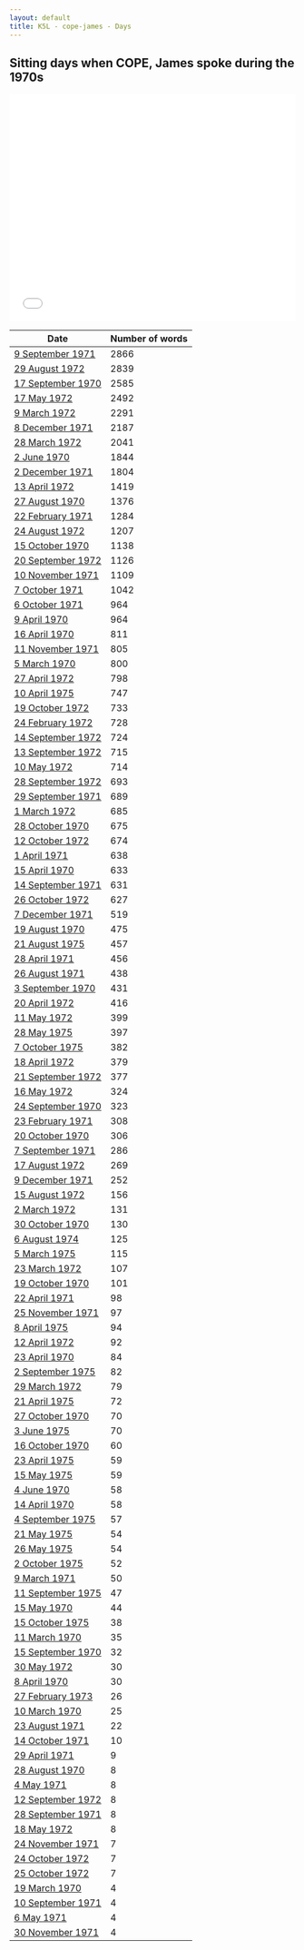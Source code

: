 ```yaml
---
layout: default
title: K5L - cope-james - Days
---
```

## Sitting days when COPE, James spoke during the 1970s

<iframe width="100%" height="400" frameborder="0" scrolling="no" src="//plot.ly/~wragge/1327.embed"></iframe>

| Date | Number of words |
|--------------|----------------|
|[9 September 1971](https://historichansard.net/hofreps/1971/19710909_reps_27_hor73/)|2866|
|[29 August 1972](https://historichansard.net/hofreps/1972/19720829_reps_27_hor79/)|2839|
|[17 September 1970](https://historichansard.net/hofreps/1970/19700917_reps_27_hor69/)|2585|
|[17 May 1972](https://historichansard.net/hofreps/1972/19720517_reps_27_hor78/)|2492|
|[9 March 1972](https://historichansard.net/hofreps/1972/19720309_reps_27_hor76/)|2291|
|[8 December 1971](https://historichansard.net/hofreps/1971/19711208_reps_27_hor75/)|2187|
|[28 March 1972](https://historichansard.net/hofreps/1972/19720328_reps_27_hor77/)|2041|
|[2 June 1970](https://historichansard.net/hofreps/1970/19700602_reps_27_hor68/)|1844|
|[2 December 1971](https://historichansard.net/hofreps/1971/19711202_reps_27_hor75/)|1804|
|[13 April 1972](https://historichansard.net/hofreps/1972/19720413_reps_27_hor77/)|1419|
|[27 August 1970](https://historichansard.net/hofreps/1970/19700827_reps_27_hor69/)|1376|
|[22 February 1971](https://historichansard.net/hofreps/1971/19710222_reps_27_hor71/)|1284|
|[24 August 1972](https://historichansard.net/hofreps/1972/19720824_reps_27_hor79/)|1207|
|[15 October 1970](https://historichansard.net/hofreps/1970/19701015_reps_27_hor70/)|1138|
|[20 September 1972](https://historichansard.net/hofreps/1972/19720920_reps_27_hor80/)|1126|
|[10 November 1971](https://historichansard.net/hofreps/1971/19711110_reps_27_hor75/)|1109|
|[7 October 1971](https://historichansard.net/hofreps/1971/19711007_reps_27_hor74/)|1042|
|[6 October 1971](https://historichansard.net/hofreps/1971/19711006_reps_27_hor74/)|964|
|[9 April 1970](https://historichansard.net/hofreps/1970/19700409_reps_27_hor66/)|964|
|[16 April 1970](https://historichansard.net/hofreps/1970/19700416_reps_27_hor66/)|811|
|[11 November 1971](https://historichansard.net/hofreps/1971/19711111_reps_27_hor75/)|805|
|[5 March 1970](https://historichansard.net/hofreps/1970/19700305_reps_27_hor66/)|800|
|[27 April 1972](https://historichansard.net/hofreps/1972/19720427_reps_27_hor77/)|798|
|[10 April 1975](https://historichansard.net/hofreps/1975/19750410_reps_29_hor94/)|747|
|[19 October 1972](https://historichansard.net/hofreps/1972/19721019_reps_27_hor81/)|733|
|[24 February 1972](https://historichansard.net/hofreps/1972/19720224_reps_27_hor76/)|728|
|[14 September 1972](https://historichansard.net/hofreps/1972/19720914_reps_27_hor80/)|724|
|[13 September 1972](https://historichansard.net/hofreps/1972/19720913_reps_27_hor80/)|715|
|[10 May 1972](https://historichansard.net/hofreps/1972/19720510_reps_27_hor78/)|714|
|[28 September 1972](https://historichansard.net/hofreps/1972/19720928_reps_27_hor80/)|693|
|[29 September 1971](https://historichansard.net/hofreps/1971/19710929_reps_27_hor74/)|689|
|[1 March 1972](https://historichansard.net/hofreps/1972/19720301_reps_27_hor76/)|685|
|[28 October 1970](https://historichansard.net/hofreps/1970/19701028_reps_27_hor70/)|675|
|[12 October 1972](https://historichansard.net/hofreps/1972/19721012_reps_27_hor81/)|674|
|[1 April 1971](https://historichansard.net/hofreps/1971/19710401_reps_27_hor71/)|638|
|[15 April 1970](https://historichansard.net/hofreps/1970/19700415_reps_27_hor66/)|633|
|[14 September 1971](https://historichansard.net/hofreps/1971/19710914_reps_27_hor73/)|631|
|[26 October 1972](https://historichansard.net/hofreps/1972/19721026_reps_27_hor81/)|627|
|[7 December 1971](https://historichansard.net/hofreps/1971/19711207_reps_27_hor75/)|519|
|[19 August 1970](https://historichansard.net/hofreps/1970/19700819_reps_27_hor69/)|475|
|[21 August 1975](https://historichansard.net/hofreps/1975/19750821_reps_29_hor96/)|457|
|[28 April 1971](https://historichansard.net/hofreps/1971/19710428_reps_27_hor72/)|456|
|[26 August 1971](https://historichansard.net/hofreps/1971/19710826_reps_27_hor73/)|438|
|[3 September 1970](https://historichansard.net/hofreps/1970/19700903_reps_27_hor69/)|431|
|[20 April 1972](https://historichansard.net/hofreps/1972/19720420_reps_27_hor77/)|416|
|[11 May 1972](https://historichansard.net/hofreps/1972/19720511_reps_27_hor78/)|399|
|[28 May 1975](https://historichansard.net/hofreps/1975/19750528_reps_29_hor95/)|397|
|[7 October 1975](https://historichansard.net/hofreps/1975/19751007_reps_29_hor97/)|382|
|[18 April 1972](https://historichansard.net/hofreps/1972/19720418_reps_27_hor77/)|379|
|[21 September 1972](https://historichansard.net/hofreps/1972/19720921_reps_27_hor80/)|377|
|[16 May 1972](https://historichansard.net/hofreps/1972/19720516_reps_27_hor78/)|324|
|[24 September 1970](https://historichansard.net/hofreps/1970/19700924_reps_27_hor69/)|323|
|[23 February 1971](https://historichansard.net/hofreps/1971/19710223_reps_27_hor71/)|308|
|[20 October 1970](https://historichansard.net/hofreps/1970/19701020_reps_27_hor70/)|306|
|[7 September 1971](https://historichansard.net/hofreps/1971/19710907_reps_27_hor73/)|286|
|[17 August 1972](https://historichansard.net/hofreps/1972/19720817_reps_27_hor79/)|269|
|[9 December 1971](https://historichansard.net/hofreps/1971/19711209_reps_27_hor75/)|252|
|[15 August 1972](https://historichansard.net/hofreps/1972/19720815_reps_27_hor79/)|156|
|[2 March 1972](https://historichansard.net/hofreps/1972/19720302_reps_27_hor76/)|131|
|[30 October 1970](https://historichansard.net/hofreps/1970/19701030_reps_27_hor70/)|130|
|[6 August 1974](https://historichansard.net/hofreps/1974/19740806_reps_29_hor89/)|125|
|[5 March 1975](https://historichansard.net/hofreps/1975/19750305_reps_29_hor93/)|115|
|[23 March 1972](https://historichansard.net/hofreps/1972/19720323_reps_27_hor76/)|107|
|[19 October 1970](https://historichansard.net/hofreps/1970/19701019_reps_27_hor70/)|101|
|[22 April 1971](https://historichansard.net/hofreps/1971/19710422_reps_27_hor72/)|98|
|[25 November 1971](https://historichansard.net/hofreps/1971/19711125_reps_27_hor75/)|97|
|[8 April 1975](https://historichansard.net/hofreps/1975/19750408_reps_29_hor94/)|94|
|[12 April 1972](https://historichansard.net/hofreps/1972/19720412_reps_27_hor77/)|92|
|[23 April 1970](https://historichansard.net/hofreps/1970/19700423_reps_27_hor67/)|84|
|[2 September 1975](https://historichansard.net/hofreps/1975/19750902_reps_29_hor96/)|82|
|[29 March 1972](https://historichansard.net/hofreps/1972/19720329_reps_27_hor77/)|79|
|[21 April 1975](https://historichansard.net/hofreps/1975/19750421_reps_29_hor94/)|72|
|[27 October 1970](https://historichansard.net/hofreps/1970/19701027_reps_27_hor70/)|70|
|[3 June 1975](https://historichansard.net/hofreps/1975/19750603_reps_29_hor95/)|70|
|[16 October 1970](https://historichansard.net/hofreps/1970/19701016_reps_27_hor70/)|60|
|[23 April 1975](https://historichansard.net/hofreps/1975/19750423_reps_29_hor94/)|59|
|[15 May 1975](https://historichansard.net/hofreps/1975/19750515_reps_29_hor94/)|59|
|[4 June 1970](https://historichansard.net/hofreps/1970/19700604_reps_27_hor68/)|58|
|[14 April 1970](https://historichansard.net/hofreps/1970/19700414_reps_27_hor66/)|58|
|[4 September 1975](https://historichansard.net/hofreps/1975/19750904_reps_29_hor96/)|57|
|[21 May 1975](https://historichansard.net/hofreps/1975/19750521_reps_29_hor95/)|54|
|[26 May 1975](https://historichansard.net/hofreps/1975/19750526_reps_29_hor95/)|54|
|[2 October 1975](https://historichansard.net/hofreps/1975/19751002_reps_29_hor96/)|52|
|[9 March 1971](https://historichansard.net/hofreps/1971/19710309_reps_27_hor71/)|50|
|[11 September 1975](https://historichansard.net/hofreps/1975/19750911_reps_29_hor96/)|47|
|[15 May 1970](https://historichansard.net/hofreps/1970/19700515_reps_27_hor67/)|44|
|[15 October 1975](https://historichansard.net/hofreps/1975/19751015_reps_29_hor97/)|38|
|[11 March 1970](https://historichansard.net/hofreps/1970/19700311_reps_27_hor66/)|35|
|[15 September 1970](https://historichansard.net/hofreps/1970/19700915_reps_27_hor69/)|32|
|[30 May 1972](https://historichansard.net/hofreps/1972/19720530_reps_27_hor78/)|30|
|[8 April 1970](https://historichansard.net/hofreps/1970/19700408_reps_27_hor66/)|30|
|[27 February 1973](https://historichansard.net/hofreps/1973/19730227_reps_28_hor82/)|26|
|[10 March 1970](https://historichansard.net/hofreps/1970/19700310_reps_27_hor66/)|25|
|[23 August 1971](https://historichansard.net/hofreps/1971/19710823_reps_27_hor73/)|22|
|[14 October 1971](https://historichansard.net/hofreps/1971/19711014_reps_27_hor74/)|10|
|[29 April 1971](https://historichansard.net/hofreps/1971/19710429_reps_27_hor72/)|9|
|[28 August 1970](https://historichansard.net/hofreps/1970/19700828_reps_27_hor69/)|8|
|[4 May 1971](https://historichansard.net/hofreps/1971/19710504_reps_27_hor72/)|8|
|[12 September 1972](https://historichansard.net/hofreps/1972/19720912_reps_27_hor80/)|8|
|[28 September 1971](https://historichansard.net/hofreps/1971/19710928_reps_27_hor74/)|8|
|[18 May 1972](https://historichansard.net/hofreps/1972/19720518_reps_27_hor78/)|8|
|[24 November 1971](https://historichansard.net/hofreps/1971/19711124_reps_27_hor75/)|7|
|[24 October 1972](https://historichansard.net/hofreps/1972/19721024_reps_27_hor81/)|7|
|[25 October 1972](https://historichansard.net/hofreps/1972/19721025_reps_27_hor81/)|7|
|[19 March 1970](https://historichansard.net/hofreps/1970/19700319_reps_27_hor66/)|4|
|[10 September 1971](https://historichansard.net/hofreps/1971/19710910_reps_27_hor73/)|4|
|[6 May 1971](https://historichansard.net/hofreps/1971/19710506_reps_27_hor72/)|4|
|[30 November 1971](https://historichansard.net/hofreps/1971/19711130_reps_27_hor75/)|4|
